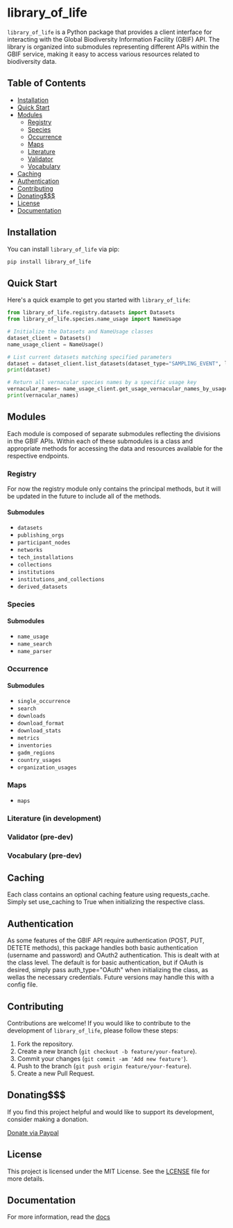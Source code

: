 # library_of_life
`library_of_life` is a Python package that provides a client interface for interacting with the Global Biodiversity Information Facility (GBIF) API. The library is organized into submodules representing different APIs within the GBIF service, making it easy to access various resources related to biodiversity data.

## Table of Contents

- [Installation](#installation)
- [Quick Start](#quick-start)
- [Modules](#modules)
  - [Registry](#registry)
  - [Species](#species)
  - [Occurrence](#occurrences)
  - [Maps](#maps)
  - [Literature](#literature)
  - [Validator](#validator)
  - [Vocabulary](#vocabulary)
- [Caching](#caching)
- [Authentication](#authentication)
- [Contributing](#contributing)
- [Donating$$$](#donating)
- [License](#license)
- [Documentation](#documentation)

## Installation

You can install `library_of_life` via pip:

```bash
pip install library_of_life
```

## Quick Start

Here's a quick example to get you started with `library_of_life`:

```python
from library_of_life.registry.datasets import Datasets
from library_of_life.species.name_usage import NameUsage

# Initialize the Datasets and NameUsage classes
dataset_client = Datasets()
name_usage_client = NameUsage()

# List current datasets matching specified parameters
dataset = dataset_client.list_datasets(dataset_type="SAMPLING_EVENT", limit=10)
print(dataset)

# Return all vernacular species names by a specific usage key
vernacular_names= name_usage_client.get_usage_vernacular_names_by_usage_key(5231190)
print(vernacular_names)
```

## Modules

Each module is composed of separate submodules reflecting the divisions in the GBIF APIs. Within each of these submodules is a class and appropriate methods for accessing the data and resources available for the respective endpoints.

### Registry

For now the registry module only contains the principal methods, but it will be updated in the future to include all of the methods.

#### Submodules

- `datasets`
- `publishing_orgs`
- `participant_nodes`
- `networks`
- `tech_installations`
- `collections`
- `institutions`
- `institutions_and_collections`
- `derived_datasets`

### Species

#### Submodules

- `name_usage`
- `name_search`
- `name_parser`

### Occurrence

#### Submodules

- `single_occurrence`
- `search`
- `downloads`
- `download_format`
- `download_stats`
- `metrics`
- `inventories`
- `gadm_regions`
- `country_usages`
- `organization_usages`

### Maps

- `maps`

### Literature (in development)

### Validator (pre-dev)

### Vocabulary (pre-dev)

## Caching

Each class contains an optional caching feature using requests_cache. Simply set use_caching to True when initializing the respective class.

## Authentication

As some features of the GBIF API require authentication (POST, PUT, DETETE methods), this package handles both basic authentication (username and password) and OAuth2 authentication. This is dealt with at the class level. The default is for basic authentication, but if OAuth is desired, simply pass auth_type="OAuth" when initializing the class, as wellas the necessary credentials. Future versions may handle this with a config file.

## Contributing

Contributions are welcome! If you would like to contribute to the development of `library_of_life`, please follow these steps:

1. Fork the repository.
2. Create a new branch (`git checkout -b feature/your-feature`).
3. Commit your changes (`git commit -am 'Add new feature'`).
4. Push to the branch (`git push origin feature/your-feature`).
5. Create a new Pull Request.

## Donating$$$

If you find this project helpful and would like to support its development, consider making a donation.

[Donate via Paypal](https://www.paypal.com/donate/?hosted_button_id=N8HR4SN2J6FPG)

## License

This project is licensed under the MIT License. See the [LCENSE](LICENSE) file for more details.

## Documentation
For more information, read the [docs](#https://library-of-life.readthedocs.io/en/latest/modules.html)
